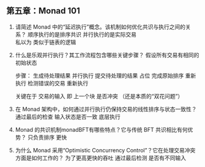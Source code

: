 ## 第五章：Monad 101
 
1. 请简述 Monad 中的“延迟执行”概念。该机制如何优化共识与执行之间的关系？
    顺序执行的是排序共识 
    并行执行的是实际交易  
    私以为 类似于链表的逻辑
2. 什么是乐观并行执行？其工作流程包含哪些关键步骤？
    假设所有交易有相同的初始状态 

    步骤：
        生成待处理结果 并行执行
        提交待处理的结果  占位 完成原始排序 
        重新执行 检测错误的交易 重新执行 

    关键在于 交易的输入 即 上一个块 是否冲突 （还是本质的“双花问题”）


3. 在 Monad 架构中，如何通过并行执行仍保持交易的线性排序与状态一致性？
    通过最后的检查 输入状态是否一致  底层执行 
4. Monad 的共识机制monadBFT有哪些特点？它与传统 BFT 共识相比有何优势？
    只负责排序 更快
5. 为什么 Monad 采用“Optimistic Concurrency Control”？它在处理交易冲突方面是如何工作的？
    为了更高更快的吞吐 
    通过最后检测 是否有不同输入
